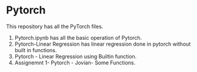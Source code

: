 # Pytorch
This repository has all the PyTorch files. 

1. Pytorch.ipynb has all the basic operation of Pytorch.
2. Pytorch-Linear Regression has linear regression done in pytorch without built in functions.
3. Pytorch - Linear Regression using Builtin function.
4. Assignemnt 1- Pytorch - Jovian- Some Functions.
